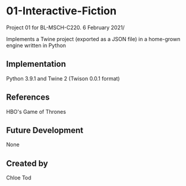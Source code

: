 # 01-Interactive-Fiction
Project 01 for BL-MSCH-C220. 6 February 2021/

Implements a Twine project (exported as a JSON file) in a home-grown engine written in Python 


## Implementation
Python 3.9.1 and Twine 2 (Twison 0.0.1 format)

## References
HBO's Game of Thrones 

## Future Development
None

## Created by
Chloe Tod